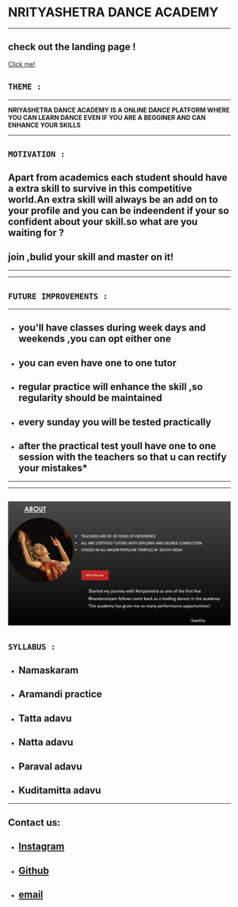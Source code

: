 # **NRITYASHETRA DANCE ACADEMY**
---

check out the landing page !
---
[Click me!](https://raw.githubusercontent.com/moulika183/Cognizance/master/task3/TASK%203%20moulika%20sai.png)
## **`THEME :`**
---
**NRIYASHETRA DANCE ACADEMY IS A ONLINE DANCE PLATFORM WHERE YOU CAN LEARN DANCE EVEN IF YOU ARE A BEGGINER AND CAN ENHANCE YOUR SKILLS**

---
## **`MOTIVATION :`**
Apart from academics each student should have a extra skill to survive in this competitive world.An extra skill will always be an add on to your profile and you can be indeendent if your so confident about your skill.so what are you waiting for ? 
----
join ,bulid your skill and master on it!
---
---
---
## **`FUTURE IMPROVEMENTS :`**
---
- ## you'll have classes during week days and weekends ,you can opt either one
- ## you can even have one to one tutor
- ## regular practice will enhance the skill ,so regularity should be maintained
- ## every sunday you will be tested practically
- ## after the practical test youll have one to one session with the teachers so that u can rectify your mistakes*

---
---
![alt text](https://raw.githubusercontent.com/moulika183/Cognizance/master/task3/landing%20page.jpg)
---

## **`SYLLABUS :`**
- ## Namaskaram
- ## Aramandi practice
- ## Tatta adavu
- ## Natta adavu
- ## Paraval adavu
- ## Kuditamitta adavu
---

## Contact us:
- ## [Instagram](https://www.google.com/url?sa=t&source=web&rct=j&url=https://www.instagram.com/moulika_sai_/&ved=2ahUKEwiKk7qF66f2AhWoTWwGHZE5Ad0Qjjh6BAgGEAE&usg=AOvVaw342VTMXEpSboeed4CmL_xy)
- ## [Github](https://github.com/moulika183/Cognizance.git)
- ## [email](mouliksai183@gmail.com)



